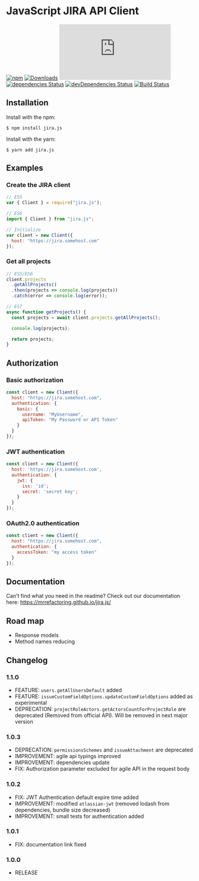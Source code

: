 # JavaScript JIRA API Client

[![npm](https://img.shields.io/npm/v/jira.js.svg)](https://www.npmjs.com/package/jira.js)
[![Downloads](https://img.shields.io/npm/dm/jira.js.svg)](https://npmjs.com/jira.js)
[![Minizipped size](https://badgen.net/bundlephobia/minzip/jira.js)](https://bundlephobia.com/result?p=jira.js)
[![dependencies Status](https://david-dm.org/mrrefactoring/jira.js/status.svg)](https://david-dm.org/mrrefactoring/jira.js)
[![devDependencies Status](https://david-dm.org/mrrefactoring/jira.js/dev-status.svg)](https://david-dm.org/mrrefactoring/jira.js?type=dev)
[![Build Status](https://travis-ci.org/MrRefactoring/jira.js.svg?branch=master)](https://travis-ci.org/MrRefactoring/jira.js)

## Installation

Install with the npm:

```shell
$ npm install jira.js
```

Install with the yarn:

```shell
$ yarn add jira.js
```

## Examples

### Create the JIRA client

```js
// ES5
var { Client } = require("jira.js");

// ES6
import { Client } from "jira.js";

// Initialize
var client = new Client({
  host: "https://jira.somehost.com"
});
```

### Get all projects

```js
// ES5/ES6
client.projects
  .getAllProjects()
  .then(projects => console.log(projects))
  .catch(error => console.log(error));

// ES7
async function getProjects() {
  const projects = await client.projects.getAllProjects();

  console.log(projects);

  return projects;
}
```

## Authorization

### Basic authorization

```js
const client = new Client({
  host: "https://jira.somehost.com",
  authentication: {
    basic: {
      username: "MyUsername",
      apiToken: "My Password or API Token"
    }
  }
});
```

### JWT authentication

```js
const client = new Client({
  host: 'https://jira.somehost.com',
  authentication: {
    jwt: {
      iss: 'id';
      secret: 'secret key';
    }
  }
});
```

### OAuth2.0 authentication

```js
const client = new Client({
  host: "https://jira.somehost.com",
  authentication: {
    accessToken: "my access token"
  }
});
```

## Documentation

Can't find what you need in the readme? Check out our documentation here: https://mrrefactoring.github.io/jira.js/

## Road map

- Response models
- Method names reducing

## Changelog

### 1.1.0

- FEATURE: `users.getAllUsersDefault` added
- FEATURE: `issueCustomFieldOptions.updateCustomFieldOptions` added as experimental
- DEPRECATION: `projectRoleActors.getActorsCountForProjectRole` are deprecated (Removed from official API). Will be removed in next major version

### 1.0.3

- DEPRECATION: `permissionsSchemes` and `issueAttachment` are deprecated
- IMPROVEMENT: agile api typings improved
- IMPROVEMENT: dependencies update
- FIX: Authorization parameter excluded for agile API in the request body

### 1.0.2

- FIX: JWT Authentication default expire time added
- IMPROVEMENT: modified `atlassian-jwt` (removed lodash from dependencies, bundle size decreased)
- IMPROVEMENT: small tests for authentication added

### 1.0.1

- FIX: documentation link fixed

### 1.0.0

- RELEASE
